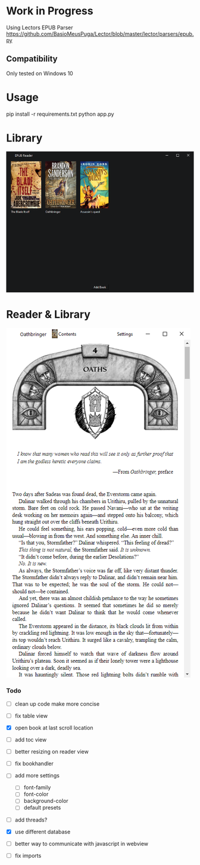 # Work in Progress

Using Lectors EPUB Parser\
https://github.com/BasioMeusPuga/Lector/blob/master/lector/parsers/epub.py 

## Compatibility
Only tested on Windows 10

# Usage
pip install -r requirements.txt
python app.py

# Library
![image info](static/screenshot2.png "Library")

# Reader & Library
![image info](static/screenshot1.png "LIbrary")

### Todo
- [ ] clean up code make more concise
- [ ] fix table view
- [X] open book at last scroll location
- [ ] add toc view
- [ ] better resizing on reader view
- [ ] fix bookhandler 
- [ ] add more settings
  - [ ] font-family
  - [ ] font-color
  - [ ] background-color
  - [ ] default presets 
- [ ] add threads?
- [X] use different database
- [ ] better way to communicate with javascript in webview
- [ ] fix imports
  
